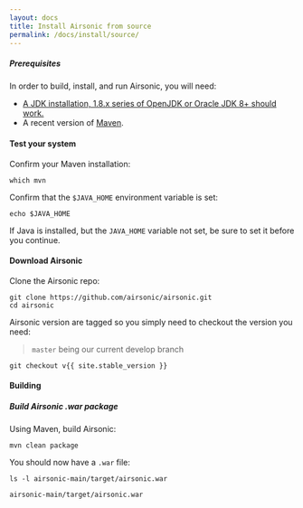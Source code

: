 ```yaml
---
layout: docs
title: Install Airsonic from source
permalink: /docs/install/source/
---
```

##### Prerequisites

In order to build, install, and run Airsonic, you will need:
- [A JDK installation, 1.8.x series of OpenJDK or Oracle JDK 8+ should work.](/docs/install/prerequisites)
- A recent version of [Maven](http://maven.apache.org/).

#### Test your system

Confirm your Maven installation:

```
which mvn
```

Confirm that the `$JAVA_HOME` environment variable is set:

```
echo $JAVA_HOME
```

If Java is installed, but the `JAVA_HOME` variable not set, be sure to set it before you continue.

#### Download Airsonic

Clone the Airsonic repo:

```
git clone https://github.com/airsonic/airsonic.git
cd airsonic
```

Airsonic version are tagged so you simply need to checkout the version you need:

> `master` being our current develop branch

```
git checkout v{{ site.stable_version }}
```

#### Building

##### Build Airsonic .war package

Using Maven, build Airsonic:

```
mvn clean package
```

You should now have a `.war` file:

```
ls -l airsonic-main/target/airsonic.war
```
```
airsonic-main/target/airsonic.war
```
